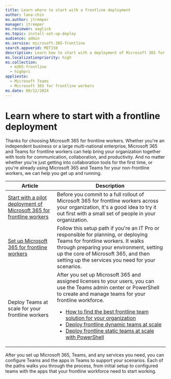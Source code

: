 ```yaml
---
title: Learn where to start with a frontline deployment
author: lana-chin
ms.author: jtremper
manager: jtremper
ms.reviewer: aaglick
ms.topic: install-set-up-deploy
audience: admin
ms.service: microsoft-365-frontline
search.appverid: MET150
description: Learn how to start with a deployment of Microsoft 365 for frontline workers for your organization.
ms.localizationpriority: high
ms.collection: 
  - m365-frontline
  - highpri
appliesto: 
  - Microsoft Teams
  - Microsoft 365 for frontline workers
ms.date: 09/12/2024
---
```


# Learn where to start with a frontline deployment

Thanks for choosing Microsoft 365 for frontline workers. Whether you're an independent business or a large multi-national enterprise, Microsoft 365 and Teams for frontline workers can help bring your organization together with tools for communication, collaboration, and productivity. And no matter whether you're just getting into collaboration tools for the first time, or you're already using Microsoft 365 and Teams for your non-frontline workers, we can help you get up and running.

|Article   |Description   |
|----------|----------|
|[Start with a pilot deployment of Microsoft 365 for frontline workers](flw-pilot.md)|Before you commit to a full rollout of Microsoft 365 for frontline workers across your organization, it's a good idea to try it out first with a small set of people in your organization. |
|[Set up Microsoft 365 for frontline workers](flw-setup-microsoft-365.md)|Follow this setup path if you're an IT Pro or responsible for planning, or deploying Teams for frontline workers. It walks through preparing your environment, setting up the core of Microsoft 365, and then setting up the services you need for your scenarios. |
|Deploy Teams at scale for your frontline workers |After you set up Microsoft 365 and assigned licenses to your users, you can use the Teams admin center or PowerShell to create and manage teams for your frontline workforce.  <ul><li>[How to find the best frontline team solution for your organization](frontline-team-options.md)</li><li>[Deploy frontline dynamic teams at scale](deploy-dynamic-teams-at-scale.md)</li><li>[Deploy frontline static teams at scale with PowerShell](deploy-teams-at-scale.md)</li></ul>|

After you set up Microsoft 365, Teams, and any services you need, you can configure Teams and the apps in Teams to support your scenarios. Each of the paths walks you through the process, from initial setup to configured teams with the apps that your frontline workforce need to start working.
